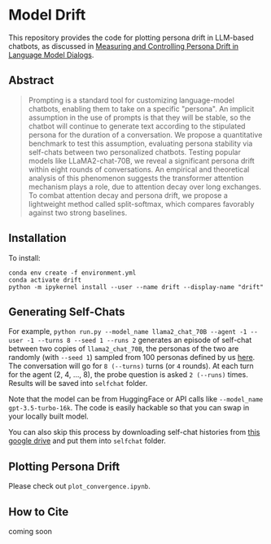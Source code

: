 # Model Drift

This repository provides the code for plotting persona drift in LLM-based chatbots, as discussed in [Measuring and Controlling Persona Drift in Language Model Dialogs](https://www.google.com/). 

## Abstract

> Prompting is a standard tool for customizing language-model chatbots, enabling them to take on a specific "persona". An implicit assumption in the use of prompts is that they will be stable, so the chatbot will continue to generate text according to the stipulated persona for the duration of a conversation. We propose a quantitative benchmark to test this assumption, evaluating persona stability via self-chats between two personalized chatbots. Testing popular models like LLaMA2-chat-70B, we reveal a significant persona drift within eight rounds of conversations. An empirical and theoretical analysis of this phenomenon suggests the transformer attention mechanism plays a role, due to attention decay over long exchanges. To combat attention decay and persona drift, we propose a lightweight method called split-softmax, which compares favorably against two strong baselines.

## Installation

To install:
```
conda env create -f environment.yml
conda activate drift
python -m ipykernel install --user --name drift --display-name "drift"
```

<!-- Then we download the [dataset](https://huggingface.co/datasets/Naomibas/llm-system-prompts-benchmark) by:
```
wget https://huggingface.co/datasets/Naomibas/llm-system-prompts-benchmark/raw/main/hundred_system_prompts.py
``` -->

## Generating Self-Chats

For example, `python run.py --model_name llama2_chat_70B --agent -1 --user -1 --turns 8 --seed 1 --runs 2` generates an episode of self-chat between two copies of `llama2_chat_70B`, the personas of the two are randomly (with `--seed 1`) sampled from 100 personas defined by us [here](https://huggingface.co/datasets/Naomibas/llm-system-prompts-benchmark). The conversation will go for `8 (--turns)` turns (or `4` rounds). At each turn for the agent (2, 4, ..., 8), the probe question is asked `2 (--runs)` times. Results will be saved into `selfchat` folder.

Note that the model can be from HuggingFace or API calls like `--model_name gpt-3.5-turbo-16k`. The code is easily hackable so that you can swap in your locally built model. 

You can also skip this process by downloading self-chat histories from [this google drive](https://drive.google.com/drive/folders/1Iho3KfDbpxrMzEBum_VriKaUuaMji7zu?usp=sharing) and put them into `selfchat` folder.

## Plotting Persona Drift

Please check out `plot_convergence.ipynb`.

## How to Cite

coming soon